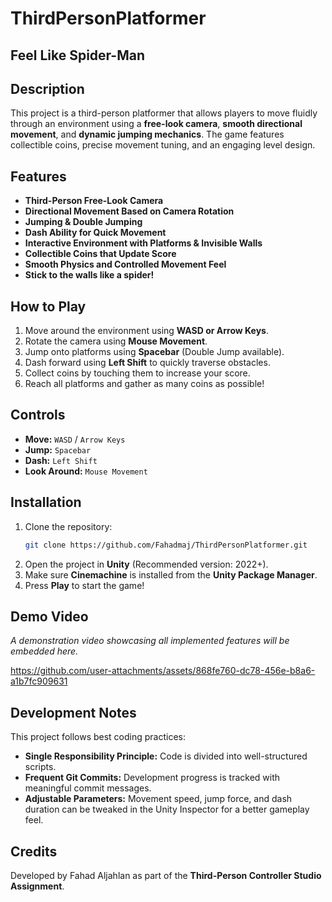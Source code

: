 # ThirdPersonPlatformer
## Feel Like Spider-Man

## Description
This project is a third-person platformer that allows players to move fluidly through an environment using a **free-look camera**, **smooth directional movement**, and **dynamic jumping mechanics**. The game features collectible coins, precise movement tuning, and an engaging level design.

## Features
- **Third-Person Free-Look Camera**
- **Directional Movement Based on Camera Rotation**
- **Jumping & Double Jumping**
- **Dash Ability for Quick Movement**
- **Interactive Environment with Platforms & Invisible Walls**
- **Collectible Coins that Update Score**
- **Smooth Physics and Controlled Movement Feel**
- **Stick to the walls like a spider!**

## How to Play
1. Move around the environment using **WASD or Arrow Keys**.
2. Rotate the camera using **Mouse Movement**.
3. Jump onto platforms using **Spacebar** (Double Jump available).
4. Dash forward using **Left Shift** to quickly traverse obstacles.
5. Collect coins by touching them to increase your score.
6. Reach all platforms and gather as many coins as possible!

## Controls
- **Move:** `WASD` / `Arrow Keys`
- **Jump:** `Spacebar`
- **Dash:** `Left Shift`
- **Look Around:** `Mouse Movement`

## Installation
1. Clone the repository:
   ```sh
   git clone https://github.com/Fahadmaj/ThirdPersonPlatformer.git
   ```
2. Open the project in **Unity** (Recommended version: 2022+).
3. Make sure **Cinemachine** is installed from the **Unity Package Manager**.
4. Press **Play** to start the game!

## Demo Video
_A demonstration video showcasing all implemented features will be embedded here._


https://github.com/user-attachments/assets/868fe760-dc78-456e-b8a6-a1b7fc909631




## Development Notes
This project follows best coding practices:
- **Single Responsibility Principle:** Code is divided into well-structured scripts.
- **Frequent Git Commits:** Development progress is tracked with meaningful commit messages.
- **Adjustable Parameters:** Movement speed, jump force, and dash duration can be tweaked in the Unity Inspector for a better gameplay feel.

## Credits
Developed by Fahad Aljahlan as part of the **Third-Person Controller Studio Assignment**.

